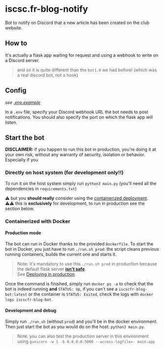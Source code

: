 # iscsc.fr-blog-notify

Bot to notify on Discord that a new article has been created on the club website.

## How to

It's actually a flask app waiting for request and using a webhook to write on a Discord server.

> and so it is quite different than the `bot1.0` we had before! (which was a real discord bot, not a hook)

## Config
*see [.env.example](./.env.example)*

In a `.env` file, specify your Discord webhook URL the bot needs to post notifications. You should also specify the port on which the flask app will listen.

## Start the bot
**DISCLAIMER:** if you happen to run this bot in production, you're doing it at your own risk, without any warranty of security, isolation or behavior.
Especially if you

### Directly on host system (for development only!!)
To run it on the host system simply run `python3 main.py` (you'll need all the dependencies in `requirements.txt`)

:warning: but you **should really** consider using the [containerized deployment](#Containerized-with-Docker).  
:warning::warning: this is **exclusively** for development, to run in production see the section below. 

### Containerized with Docker
#### Production mode
The bot can run in Docker thanks to the provided `Dockerfile`. To start the bot in Docker, you just have to run `./run.sh prod`: the script cleans previous running containers, builds the current one and starts it.

> Note: it's mandatory to use this `./run.sh prod` in production because the default flask server [**isn't safe**](https://flask.palletsprojects.com/en/2.3.x/server/).  
> See [Deploying in production](https://flask.palletsprojects.com/en/2.3.x/deploying/).

Once the command is finished, simply run `docker ps -a` to check that the bot is indeed running **and** `STATUS: Up`, if you can't see a `iscscfr-blog-bot:latest` or the container is `STATUS: Exited`, check the logs with `docker logs iscscfr-blog-bot`.

#### Development and debug
Simply run `./run.sh` (without `prod`) and you'll be in the docker environment.  
Then just start the bot as you would do on the host: `python3 main.py`.

> Note: you can also test the production server in this environment using `gunicorn -w 1 -b 0.0.0.0:5000 --access-logfile=- main:app`
